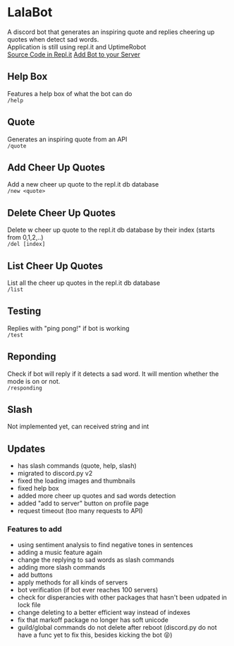 # LalaBot
A discord bot that generates an inspiring quote and replies cheering up quotes when detect sad words. 
<br> 
Application is still using repl.it and UptimeRobot
<br>
[Source Code in Repl.it](https://replit.com/@akanijade/Lala-Bot#main.py)
[Add Bot to your Server](https://discord.com/api/oauth2/authorize?client_id=722716976186916886&permissions=8&scope=applications.commands%20bot)

## Help Box
Features a help box of what the bot can do
<br>
`/help`

## Quote
Generates an inspiring quote from an API
<br>
`/quote`

## Add Cheer Up Quotes
Add a new cheer up quote to the repl.it db database
<br>
`/new <quote>`

## Delete Cheer Up Quotes
Delete w cheer up quote to the repl.it db database by their index (starts from 0,1,2,..)
<br>
`/del [index]`

## List Cheer Up Quotes
List all the cheer up quotes in the repl.it db database
<br>
`/list`

## Testing
Replies with "ping pong!" if bot is working
<br>
`/test`

## Reponding
Check if bot will reply if it detects a sad word. It will mention whether the mode is on or not. 
<br>
`/responding`

## Slash
Not implemented yet, can received string and int

## Updates
+ has slash commands (quote, help, slash)
+ migrated to discord.py v2
+ fixed the loading images and thumbnails
+ fixed help box
+ added more cheer up quotes and sad words detection
+ added "add to server" button on profile page
+ request timeout (too many requests to API)




### Features to add
- using sentiment analysis to find negative tones in sentences
- adding a music feature again
- change the replying to sad words as slash commands
- adding more slash commands
- add buttons
- apply methods for all kinds of servers
- bot verification (if bot ever reaches 100 servers)
- check for disperancies with other packages that hasn't been udpated in lock file
- change deleting to a better efficient way instead of indexes
- fix that markoff package no longer has soft unicode
- guild/global commands do not delete after reboot (discord.py do not have a func yet to fix this, besides kicking the bot :stuck_out_tongue_closed_eyes:)
